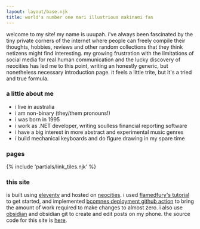 ```yaml
---
layout: layout/base.njk
title: world's number one mari illustrious makinami fan
---
```


welcome to my site! my name is uuupah. i've always been fascinated by the tiny private corners of the internet where people can freely compile their thoughts, hobbies, reviews and other random collections that they think netizens might find interesting. my growing frustration with the limitations of social media for real human communication and the lucky discovery of neocities has led me to this point, writing an honestly generic, but nonetheless necessary introduction page. it feels a little trite, but it's a tried and true formula.

### a little about me

- i live in australia
- i am non-binary (they/them pronouns!)
- i was born in 1995
- i work as .NET developer, writing soulless financial reporting software
- i have a big interest in more abstract and experimental music genres
- i build mechanical keyboards and do figure drawing in my spare time

### pages

{% include 'partials/link_tiles.njk' %}

### this site

is built using [eleventy](https://11ty.dev) and hosted on [neocities](https://neocities.org/). i used [flamedfury's tutorial](https://flamedfury.com/guides/11ty-homepage-neocities/) to get started, and implemented [bcomnes deployment github action](https://github.com/bcomnes/deploy-to-neocities) to bring the amount of work required to make changes to almost zero. i also use [obsidian](https://obsidian.md/) and obsidian git to create and edit posts on my phone. the source code for this site is [here](https://github.com/uuupah/11ty_neocities).